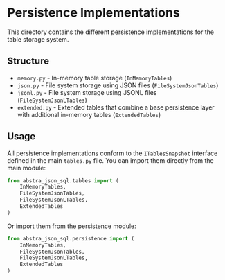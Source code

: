 # Persistence Implementations

This directory contains the different persistence implementations for the table storage system.

## Structure

- `memory.py` - In-memory table storage (`InMemoryTables`)
- `json.py` - File system storage using JSON files (`FileSystemJsonTables`)
- `jsonl.py` - File system storage using JSONL files (`FileSystemJsonLTables`) 
- `extended.py` - Extended tables that combine a base persistence layer with additional in-memory tables (`ExtendedTables`)

## Usage

All persistence implementations conform to the `ITablesSnapshot` interface defined in the main `tables.py` file. You can import them directly from the main module:

```python
from abstra_json_sql.tables import (
    InMemoryTables,
    FileSystemJsonTables, 
    FileSystemJsonLTables,
    ExtendedTables
)
```

Or import them from the persistence module:

```python
from abstra_json_sql.persistence import (
    InMemoryTables,
    FileSystemJsonTables,
    FileSystemJsonLTables, 
    ExtendedTables
)
```
